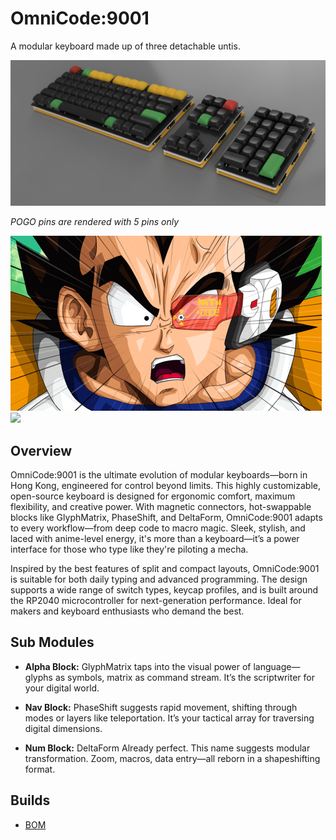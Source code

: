 # OmniCode:9001
A modular keyboard made up of three detachable untis.

![](img/OmniCode9001_3D_model.png)

*POGO pins are rendered with 5 pins only*

![](img/it's.gif)
![](img/9000.gif)

## Overview
OmniCode:9001 is the ultimate evolution of modular keyboards—born in Hong Kong, engineered for control beyond limits. This highly customizable, open-source keyboard is designed for ergonomic comfort, maximum flexibility, and creative power. With magnetic connectors, hot-swappable blocks like GlyphMatrix, PhaseShift, and DeltaForm, OmniCode:9001 adapts to every workflow—from deep code to macro magic. Sleek, stylish, and laced with anime-level energy, it's more than a keyboard—it’s a power interface for those who type like they're piloting a mecha.

Inspired by the best features of split and compact layouts, OmniCode:9001 is suitable for both daily typing and advanced programming. The design supports a wide range of switch types, keycap profiles, and is built around the RP2040 microcontroller for next-generation performance. Ideal for makers and keyboard enthusiasts who demand the best.

## Sub Modules
- **Alpha Block:** GlyphMatrix taps into the visual power of language—glyphs as symbols, matrix as command stream. It’s the scriptwriter for your digital world.

- **Nav Block:** PhaseShift suggests rapid movement, shifting through modes or layers like teleportation. It’s your tactical array for traversing digital dimensions.

- **Num Block:** DeltaForm Already perfect. This name suggests modular transformation. Zoom, macros, data entry—all reborn in a shapeshifting format.

## Builds
* [BOM](bom/README.md)